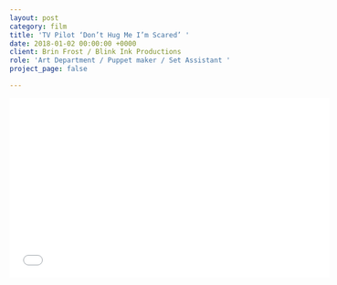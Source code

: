 ```yaml
---
layout: post
category: film
title: 'TV Pilot ‘Don’t Hug Me I’m Scared’ '
date: 2018-01-02 00:00:00 +0000
client: Brin Frost / Blink Ink Productions
role: 'Art Department / Puppet maker / Set Assistant '
project_page: false

---
```

<iframe width="560" height="315" src="[https://www.youtube.com/embed/tkFpNVxzhTs](https://www.youtube.com/embed/tkFpNVxzhTs "https://www.youtube.com/embed/tkFpNVxzhTs")" frameborder="0" allow="accelerometer; autoplay; encrypted-media; gyroscope; picture-in-picture" allowfullscreen></iframe>